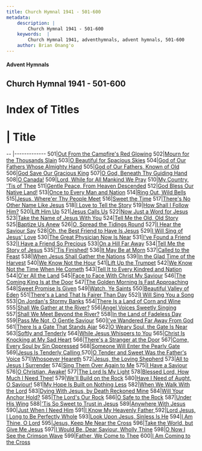 ```yaml
---
title: Church Hymnal 1941 - 501-600
metadata:
    description: |
        Church Hymnal 1941 - 501-600
    keywords:  |
        Church Hymnal 1941, adventhymnals, advent hymnals, 501-600
    author: Brian Onang'o
---
```


#### Advent Hymnals
## Church Hymnal 1941 - 501-600

# Index of Titles
# | Title                        
-- |-------------
501|[Out From the Campfire's Red Glowing](/church-hymnal/CH/501-600/501-510/Out-From-the-Campfire's-Red-Glowing)
502|[Mourn for the Thousands Slain](/church-hymnal/CH/501-600/501-510/Mourn-for-the-Thousands-Slain)
503|[O Beautiful for Spacious Skies](/church-hymnal/CH/501-600/501-510/O-Beautiful-for-Spacious-Skies)
504|[God of Our Fathers Whose Almighty Hand](/church-hymnal/CH/501-600/501-510/God-of-Our-Fathers-Whose-Almighty-Hand)
505|[God of Our Fathers, Known of Old](/church-hymnal/CH/501-600/501-510/God-of-Our-Fathers,-Known-of-Old)
506|[God Save Our Gracious King](/church-hymnal/CH/501-600/501-510/God-Save-Our-Gracious-King)
507|[O God, Beneath Thy Guiding Hand](/church-hymnal/CH/501-600/501-510/O-God,-Beneath-Thy-Guiding-Hand)
508|[O Canada!](/church-hymnal/CH/501-600/501-510/O-Canada!)
509|[Lord, While for All Mankind We Pray](/church-hymnal/CH/501-600/501-510/Lord,-While-for-All-Mankind-We-Pray)
510|[My Country, 'Tis of Thee](/church-hymnal/CH/501-600/501-510/My-Country,-'Tis-of-Thee)
511|[Gentle Peace, From Heaven Descended](/church-hymnal/CH/501-600/511-520/Gentle-Peace,-From-Heaven-Descended)
512|[God Bless Our Native Land!](/church-hymnal/CH/501-600/511-520/God-Bless-Our-Native-Land!)
513|[Once to Every Man and Nation](/church-hymnal/CH/501-600/511-520/Once-to-Every-Man-and-Nation)
514|[Ring Out, Wild Bells](/church-hymnal/CH/501-600/511-520/Ring-Out,-Wild-Bells)
515|[Jesus, Where'er Thy People Meet](/church-hymnal/CH/501-600/511-520/Jesus,-Where'er-Thy-People-Meet)
516|[Sweet the Time](/church-hymnal/CH/501-600/511-520/Sweet-the-Time)
517|[There's No Other Name Like Jesus](/church-hymnal/CH/501-600/511-520/There's-No-Other-Name-Like-Jesus)
518|[I Love to Tell the Story](/church-hymnal/CH/501-600/511-520/I-Love-to-Tell-the-Story)
519|[How Shall I Follow Him?](/church-hymnal/CH/501-600/511-520/How-Shall-I-Follow-Him)
520|[Lift Him Up](/church-hymnal/CH/501-600/511-520/Lift-Him-Up)
521|[Jesus Calls Us](/church-hymnal/CH/501-600/521-530/Jesus-Calls-Us)
522|[Now Just a Word for Jesus](/church-hymnal/CH/501-600/521-530/Now-Just-a-Word-for-Jesus)
523|[Take the Name of Jesus With You](/church-hymnal/CH/501-600/521-530/Take-the-Name-of-Jesus-With-You)
524|[Tell Me the Old, Old Story](/church-hymnal/CH/501-600/521-530/Tell-Me-the-Old,-Old-Story)
525|[Baptize Us Anew](/church-hymnal/CH/501-600/521-530/Baptize-Us-Anew)
526|[O, Spread the Tidings Round](/church-hymnal/CH/501-600/521-530/O,-Spread-the-Tidings-Round)
527|[I Hear the Saviour Say](/church-hymnal/CH/501-600/521-530/I-Hear-the-Saviour-Say)
528|[Oh, the Best Friend to Have Is Jesus](/church-hymnal/CH/501-600/521-530/Oh,-the-Best-Friend-to-Have-Is-Jesus)
529|[I Will Sing of Jesus' Love](/church-hymnal/CH/501-600/521-530/I-Will-Sing-of-Jesus'-Love)
530|[The Great Physician Now Is Near](/church-hymnal/CH/501-600/521-530/The-Great-Physician-Now-Is-Near)
531|[I've Found a Friend](/church-hymnal/CH/501-600/531-540/I've-Found-a-Friend)
532|[I Have a Friend So Precious](/church-hymnal/CH/501-600/531-540/I-Have-a-Friend-So-Precious)
533|[On a Hill Far Away](/church-hymnal/CH/501-600/531-540/On-a-Hill-Far-Away)
534|[Tell Me the Story of Jesus](/church-hymnal/CH/501-600/531-540/Tell-Me-the-Story-of-Jesus)
535|['Tis Finished!](/church-hymnal/CH/501-600/531-540/'Tis-Finished!)
536|[It May Be at Morn](/church-hymnal/CH/501-600/531-540/It-May-Be-at-Morn)
537|[Called to the Feast](/church-hymnal/CH/501-600/531-540/Called-to-the-Feast)
538|[When Jesus Shall Gather the Nations](/church-hymnal/CH/501-600/531-540/When-Jesus-Shall-Gather-the-Nations)
539|[In the Glad Time of the Harvest](/church-hymnal/CH/501-600/531-540/In-the-Glad-Time-of-the-Harvest)
540|[We Know Not the Hour](/church-hymnal/CH/501-600/531-540/We-Know-Not-the-Hour)
541|[Lift Up the Trumpet](/church-hymnal/CH/501-600/541-550/Lift-Up-the-Trumpet)
542|[We Know Not the Time When He Cometh](/church-hymnal/CH/501-600/541-550/We-Know-Not-the-Time-When-He-Cometh)
543|[Tell It to Every Kindred and Nation](/church-hymnal/CH/501-600/541-550/Tell-It-to-Every-Kindred-and-Nation)
544|[O'er All the Land](/church-hymnal/CH/501-600/541-550/O'er-All-the-Land)
545|[Face to Face With Christ My Saviour](/church-hymnal/CH/501-600/541-550/Face-to-Face-With-Christ-My-Saviour)
546|[The Coming King Is at the Door](/church-hymnal/CH/501-600/541-550/The-Coming-King-Is-at-the-Door)
547|[The Golden Morning Is Fast Approaching](/church-hymnal/CH/501-600/541-550/The-Golden-Morning-Is-Fast-Approaching)
548|[Sweet Promise Is Given](/church-hymnal/CH/501-600/541-550/Sweet-Promise-Is-Given)
549|[Watch, Ye Saints](/church-hymnal/CH/501-600/541-550/Watch,-Ye-Saints)
550|[Beautiful Valley of Eden](/church-hymnal/CH/501-600/541-550/Beautiful-Valley-of-Eden)
551|[There's a Land That Is Fairer Than Day](/church-hymnal/CH/501-600/551-560/There's-a-Land-That-Is-Fairer-Than-Day)
552|[I Will Sing You a Song](/church-hymnal/CH/501-600/551-560/I-Will-Sing-You-a-Song)
553|[On Jordan's Stormy Banks](/church-hymnal/CH/501-600/551-560/On-Jordan's-Stormy-Banks)
554|[There Is a Land of Corn and Wine](/church-hymnal/CH/501-600/551-560/There-Is-a-Land-of-Corn-and-Wine)
555|[Shall We Gather at the River?](/church-hymnal/CH/501-600/551-560/Shall-We-Gather-at-the-River)
556|[Angel Voices Sweetly Singing](/church-hymnal/CH/501-600/551-560/Angel-Voices-Sweetly-Singing)
557|[Shall We Meet Beyond the River?](/church-hymnal/CH/501-600/551-560/Shall-We-Meet-Beyond-the-River)
558|[In the Land of Fadeless Day](/church-hymnal/CH/501-600/551-560/In-the-Land-of-Fadeless-Day)
559|[Pass Me Not, O Gentle Saviour](/church-hymnal/CH/501-600/551-560/Pass-Me-Not,-O-Gentle-Saviour)
560|[I've Wandered Far Away From God](/church-hymnal/CH/501-600/551-560/I've-Wandered-Far-Away-From-God)
561|[There Is a Gate That Stands Ajar](/church-hymnal/CH/501-600/561-570/There-Is-a-Gate-That-Stands-Ajar)
562|[O Weary Soul, the Gate Is Near](/church-hymnal/CH/501-600/561-570/O-Weary-Soul,-the-Gate-Is-Near)
563|[Softly and Tenderly](/church-hymnal/CH/501-600/561-570/Softly-and-Tenderly)
564|[While Jesus Whispers to You](/church-hymnal/CH/501-600/561-570/While-Jesus-Whispers-to-You)
565|[Christ Is Knocking at My Sad Heart](/church-hymnal/CH/501-600/561-570/Christ-Is-Knocking-at-My-Sad-Heart)
566|[There's a Stranger at the Door](/church-hymnal/CH/501-600/561-570/There's-a-Stranger-at-the-Door)
567|[Come, Every Soul by Sin Oppressed](/church-hymnal/CH/501-600/561-570/Come,-Every-Soul-by-Sin-Oppressed)
568|[Someone Will Enter the Pearly Gate](/church-hymnal/CH/501-600/561-570/Someone-Will-Enter-the-Pearly-Gate)
569|[Jesus Is Tenderly Calling ](/church-hymnal/CH/501-600/561-570/Jesus-Is-Tenderly-Calling-)
570|[O Tender and Sweet Was the Father's Voice](/church-hymnal/CH/501-600/561-570/O-Tender-and-Sweet-Was-the-Father's-Voice)
571|[Whosoever Heareth](/church-hymnal/CH/501-600/571-580/Whosoever-Heareth)
572|[Jesus, the Loving Shepherd](/church-hymnal/CH/501-600/571-580/Jesus,-the-Loving-Shepherd)
573|[All to Jesus I Surrender](/church-hymnal/CH/501-600/571-580/All-to-Jesus-I-Surrender)
574|[Sing Them Over Again to Me](/church-hymnal/CH/501-600/571-580/Sing-Them-Over-Again-to-Me)
575|[I Have a Saviour](/church-hymnal/CH/501-600/571-580/I-Have-a-Saviour)
576|[O Christian, Awake!](/church-hymnal/CH/501-600/571-580/O-Christian,-Awake!)
577|[The Lord Is My Light](/church-hymnal/CH/501-600/571-580/The-Lord-Is-My-Light)
578|[Blessed Lord, How Much I Need Thee!](/church-hymnal/CH/501-600/571-580/Blessed-Lord,-How-Much-I-Need-Thee!)
579|[We'll Build on the Rock](/church-hymnal/CH/501-600/571-580/We'll-Build-on-the-Rock)
580|[Have I Need of Aught, O Saviour!](/church-hymnal/CH/501-600/571-580/Have-I-Need-of-Aught,-O-Saviour!)
581|[My Hope Is Built on Nothing Less](/church-hymnal/CH/501-600/581-590/My-Hope-Is-Built-on-Nothing-Less)
582|[When We Walk With the Lord](/church-hymnal/CH/501-600/581-590/When-We-Walk-With-the-Lord)
583|[Dying With Jesus, by Death Reckoned Mine](/church-hymnal/CH/501-600/581-590/Dying-With-Jesus,-by-Death-Reckoned-Mine)
584|[Will Your Anchor Hold?](/church-hymnal/CH/501-600/581-590/Will-Your-Anchor-Hold)
585|[The Lord's Our Rock](/church-hymnal/CH/501-600/581-590/The-Lord's-Our-Rock)
586|[O Safe to the Rock](/church-hymnal/CH/501-600/581-590/O-Safe-to-the-Rock)
587|[Under His Wing](/church-hymnal/CH/501-600/581-590/Under-His-Wing)
588|['Tis So Sweet to Trust in Jesus](/church-hymnal/CH/501-600/581-590/'Tis-So-Sweet-to-Trust-in-Jesus)
589|[Anywhere With Jesus](/church-hymnal/CH/501-600/581-590/Anywhere-With-Jesus)
590|[Just When I Need Him](/church-hymnal/CH/501-600/581-590/Just-When-I-Need-Him)
591|[I Know My Heavenly Father ](/church-hymnal/CH/501-600/591-600/I-Know-My-Heavenly-Father-)
592|[Lord Jesus, I Long to Be Perfectly Whole](/church-hymnal/CH/501-600/591-600/Lord-Jesus,-I-Long-to-Be-Perfectly-Whole)
593|[Look Upon Jesus, Sinless Is He](/church-hymnal/CH/501-600/591-600/Look-Upon-Jesus,-Sinless-Is-He)
594|[I Am Thine, O Lord](/church-hymnal/CH/501-600/591-600/I-Am-Thine,-O-Lord)
595|[Jesus, Keep Me Near the Cross](/church-hymnal/CH/501-600/591-600/Jesus,-Keep-Me-Near-the-Cross)
596|[Take the World, but Give Me Jesus](/church-hymnal/CH/501-600/591-600/Take-the-World,-but-Give-Me-Jesus)
597|[I Would Be, Dear Saviour, Wholly Thine](/church-hymnal/CH/501-600/591-600/I-Would-Be,-Dear-Saviour,-Wholly-Thine)
598|[O Now I See the Crimson Wave](/church-hymnal/CH/501-600/591-600/O-Now-I-See-the-Crimson-Wave)
599|[Father, We Come to Thee](/church-hymnal/CH/501-600/591-600/Father,-We-Come-to-Thee)
600|[I Am Coming to the Cross](/church-hymnal/CH/501-600/591-600/I-Am-Coming-to-the-Cross)